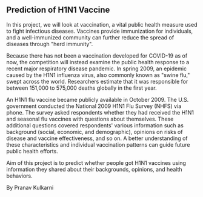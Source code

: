 
## Prediction of H1N1 Vaccine <br>
In this project, we will look at vaccination, a vital public health measure used to fight infectious diseases. Vaccines provide immunization for individuals, and a well-immunized community can further reduce the spread of diseases through "herd immunity".<br>

Because there has not been a vaccination developed for COVID-19 as of now, the competition will instead examine the public health response to a recent major respiratory disease pandemic. In spring 2009, an epidemic caused by the H1N1 influenza virus, also commonly known as "swine flu," swept across the world. Researchers estimate that it was responsible for between 151,000 to 575,000 deaths globally in the first year.<br>

An H1N1 flu vaccine became publicly available in October 2009. The U.S. government conducted the National 2009 H1N1 Flu Survey (NHFS) via phone. The survey asked respondents whether they had received the H1N1 and seasonal flu vaccines with questions about themselves. These additional questions covered respondents' various information such as background (social, economic, and demographic), opinions on risks of disease and vaccine effectiveness, and so on. A better understanding of these characteristics and individual vaccination patterns can guide future public health efforts.<br>

Aim of this project is to predict whether people got H1N1 vaccines using information they shared about their backgrounds, opinions, and health behaviors.<br>

By Pranav Kulkarni
